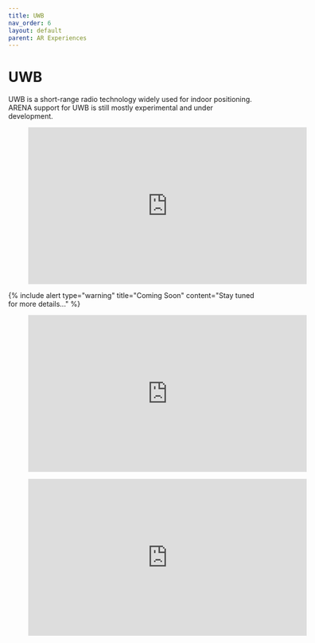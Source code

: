 ```yaml
---
title: UWB
nav_order: 6
layout: default
parent: AR Experiences
---
```


# UWB

UWB is a short-range radio technology widely used for indoor positioning. ARENA support for UWB is still mostly experimental and under development.

<figure class="video_container">
  <iframe width="560" height="315" src="https://www.youtube.com/embed/8TOGCbijKSI" frameborder="0" allow="accelerometer; autoplay; clipboard-write; encrypted-media; gyroscope; picture-in-picture" allowfullscreen></iframe>
</figure>

{% include alert type="warning" title="Coming Soon" content="Stay tuned for more details..." %}

<figure class="video_container">
  <iframe width="560" height="315" src="https://www.youtube.com/embed/1-28gaorJxA" frameborder="0" allow="accelerometer; autoplay; clipboard-write; encrypted-media; gyroscope; picture-in-picture" allowfullscreen></iframe>
</figure>

<figure class="video_container">
  <iframe width="560" height="315" src="https://www.youtube.com/embed/iO3Vg641jKk" frameborder="0" allow="accelerometer; autoplay; clipboard-write; encrypted-media; gyroscope; picture-in-picture" allowfullscreen></iframe>
</figure>
